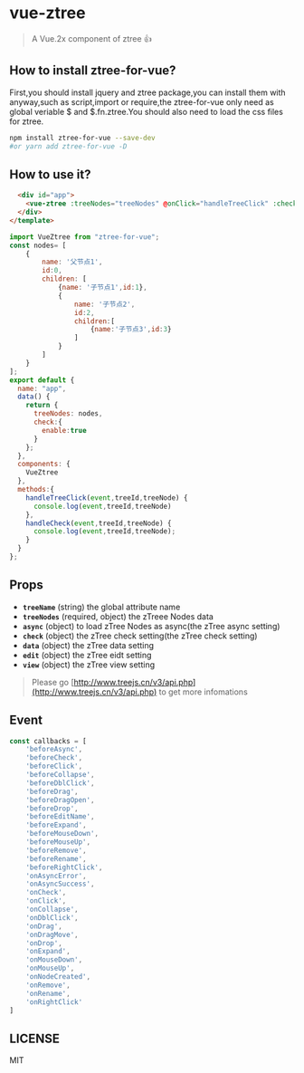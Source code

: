 # vue-ztree
> A Vue.2x component of ztree 👍
## How to install ztree-for-vue?
First,you should install jquery and ztree package,you can install them with anyway,such as script,import or require,the ztree-for-vue only need as global veriable $ and $.fn.ztree.You should also need to load the css files for ztree.
```sh
npm install ztree-for-vue --save-dev
#or yarn add ztree-for-vue -D
```
## How to use it? 
```html
  <div id="app">
    <vue-ztree :treeNodes="treeNodes" @onClick="handleTreeClick" :check="check" @onCheck="handleCheck"/>
  </div>
</template>
```
```javascript
import VueZtree from "ztree-for-vue";
const nodes= [
	{
        name: '父节点1',
        id:0,
        children: [
            {name: '子节点1',id:1},
            {
                name: '子节点2',
                id:2,
                children:[
                    {name:'子节点3',id:3}
                ]
            }
	    ]
    }
];
export default {
  name: "app",
  data() {
    return {
      treeNodes: nodes,
      check:{
        enable:true
      }
    };
  },
  components: {
    VueZtree
  },
  methods:{
    handleTreeClick(event,treeId,treeNode) {
      console.log(event,treeId,treeNode)
    },
    handleCheck(event,treeId,treeNode) {
      console.log(event,treeId,treeNode);
    }
  }
};
```
## Props
- **`treeName`** (string)
the global attribute name  
- **`treeNodes`** (required, object)
the zTreee Nodes data
- **`async`** (object)
to load zTree Nodes as async(the zTree async setting)
- **`check`** (object)
the zTree check setting(the zTree check setting)
- **`data`** (object)
the zTree data setting
- **`edit`** (object)
the zTree eidt setting
- **`view`** (object)
the zTree view setting
>Please go [http://www.treejs.cn/v3/api.php](http://www.treejs.cn/v3/api.php) to get more infomations
## Event
```javascript
const callbacks = [
    'beforeAsync',
    'beforeCheck',
    'beforeClick',
    'beforeCollapse',
    'beforeDblClick',
    'beforeDrag',
    'beforeDragOpen',
    'beforeDrop',
    'beforeEditName',
    'beforeExpand',
    'beforeMouseDown',
    'beforeMouseUp',
    'beforeRemove',
    'beforeRename',
    'beforeRightClick',
    'onAsyncError',
    'onAsyncSuccess',
    'onCheck',
    'onClick',
    'onCollapse',
    'onDblClick',
    'onDrag',
    'onDragMove',
    'onDrop',
    'onExpand',
    'onMouseDown',
    'onMouseUp',
    'onNodeCreated',
    'onRemove',
    'onRename',
    'onRightClick'
]
```
## LICENSE
MIT

